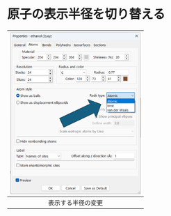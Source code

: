 # 原子の表示半径を切り替える

|<img class="size-medium wp-image-8138" src="/img/radiimenu.png" alt="半径の変更" width="300" />|
|:---:|
|表示する半径の変更|
